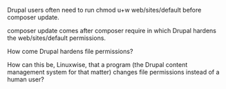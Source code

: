 Drupal users often need to run chmod u+w web/sites/default before composer update.

composer update comes after composer require in which Drupal hardens the web/sites/default permissions.

How come Drupal hardens file permissions?

How can this be, Linuxwise, that a program (the Drupal content management system for that matter) changes file permissions instead of a human user?
